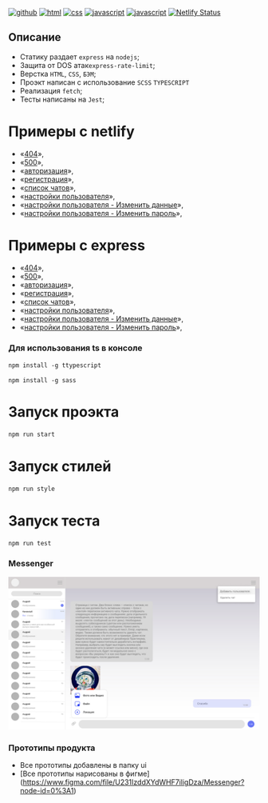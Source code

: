[![github](https://img.shields.io/badge/github-%23100000.svg?&style=for-the-badge&logo=github&logoColor=white)](https://github.com/iibadreeva)
[![html](https://img.shields.io/badge/html-%23239120.svg?&style=for-the-badge&logo=html5&logoColor=white)](https://messenger-79133f.netlify.app/messenger.html)
[![css](https://img.shields.io/badge/css-%23239120.svg?&style=for-the-badge&logo=css3&logoColor=white)](https://messenger-79133f.netlify.app/messenger.html)
[![javascript](https://img.shields.io/badge/javascript-%23239120.svg?&style=for-the-badge&logo=css3&logoColor=white)](https://messenger-79133f.netlify.app/messenger.html)
[![javascript](https://img.shields.io/badge/TypeScript-007ACC?style=for-the-badge&logo=typescript&logoColor=white)](https://messenger-79133f.netlify.app/messenger.html)
[![Netlify Status](https://api.netlify.com/api/v1/badges/31a244ad-39e0-458e-887f-1ba2d2a1969a/deploy-status)](https://app.netlify.com/sites/messenger-79133f/deploys)

## Описание
- Статику раздает `express` на `nodejs`;
- Защита от DOS атак`express-rate-limit`;
- Верстка `HTML`, `CSS`, `БЭМ`;
- Проэкт написан с использование `SCSS` `TYPESCRIPT`
- Реализация `fetch`;
- Тесты написаны на `Jest`;

# Примеры с netlify
- «[404](https://messenger-79133f.netlify.app/404)»,
- «[500](https://messenger-79133f.netlify.app/500)»,
- «[авторизация](https://messenger-79133f.netlify.app/login)»,
- «[регистрация](https://messenger-79133f.netlify.app/registration)»,
- «[список чатов](https://messenger-79133f.netlify.app/chat)»,
- «[настройки пользователя](https://messenger-79133f.netlify.app/profile)»,
- «[настройки пользователя - Изменить данные](https://messenger-79133f.netlify.app/change)»,
- «[настройки пользователя - Изменить пароль](https://messenger-79133f.netlify.app/password)»,

# Примеры с express
- «[404](http://localhost:3000/404)»,
- «[500](http://localhost:3000/500)»,
- «[авторизация](http://localhost:3000/login)»,
- «[регистрация](http://localhost:3000/registration)»,
- «[список чатов](http://localhost:3000/chat)»,
- «[настройки пользователя](http://localhost:3000/profile)»,
- «[настройки пользователя - Изменить данные](http://localhost:3000/change)»,
- «[настройки пользователя - Изменить пароль](http://localhost:3000/password)»,

### Для использования ts в консоле
```
npm install -g ttypescript
```
```
npm install -g sass
```

# Запуск проэкта
```sh
npm run start
```

# Запуск стилей
```sh
npm run style
```

# Запуск теста
```sh
npm run test
```

### Messenger
![Main](https://github.com/iibadreeva/mf.messenger.praktikum.yandex/blob/static/ui/messenger.jpg?raw=true)

### Прототипы продукта
- Все прототипы добавлены в папку ui
- [Все прототипы нарисованы в фигме] (https://www.figma.com/file/U231IzddXYdWHF7iligDza/Messenger?node-id=0%3A1)

